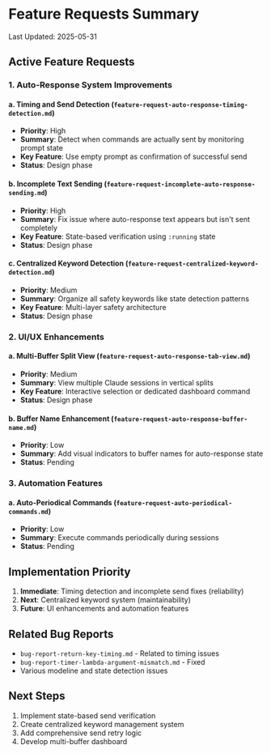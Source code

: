 # Feature Requests Summary
Last Updated: 2025-05-31

## Active Feature Requests

### 1. Auto-Response System Improvements

#### a. **Timing and Send Detection** (`feature-request-auto-response-timing-detection.md`)
- **Priority**: High
- **Summary**: Detect when commands are actually sent by monitoring prompt state
- **Key Feature**: Use empty prompt as confirmation of successful send
- **Status**: Design phase

#### b. **Incomplete Text Sending** (`feature-request-incomplete-auto-response-sending.md`)
- **Priority**: High  
- **Summary**: Fix issue where auto-response text appears but isn't sent completely
- **Key Feature**: State-based verification using `:running` state
- **Status**: Design phase

#### c. **Centralized Keyword Detection** (`feature-request-centralized-keyword-detection.md`)
- **Priority**: Medium
- **Summary**: Organize all safety keywords like state detection patterns
- **Key Feature**: Multi-layer safety architecture
- **Status**: Design phase

### 2. UI/UX Enhancements

#### a. **Multi-Buffer Split View** (`feature-request-auto-response-tab-view.md`)
- **Priority**: Medium
- **Summary**: View multiple Claude sessions in vertical splits
- **Key Feature**: Interactive selection or dedicated dashboard command
- **Status**: Design phase

#### b. **Buffer Name Enhancement** (`feature-request-auto-response-buffer-name.md`)
- **Priority**: Low
- **Summary**: Add visual indicators to buffer names for auto-response state
- **Status**: Pending

### 3. Automation Features

#### a. **Auto-Periodical Commands** (`feature-request-auto-periodical-commands.md`)
- **Priority**: Low
- **Summary**: Execute commands periodically during sessions
- **Status**: Pending

## Implementation Priority

1. **Immediate**: Timing detection and incomplete send fixes (reliability)
2. **Next**: Centralized keyword system (maintainability)
3. **Future**: UI enhancements and automation features

## Related Bug Reports
- `bug-report-return-key-timing.md` - Related to timing issues
- `bug-report-timer-lambda-argument-mismatch.md` - Fixed
- Various modeline and state detection issues

## Next Steps
1. Implement state-based send verification
2. Create centralized keyword management system
3. Add comprehensive send retry logic
4. Develop multi-buffer dashboard